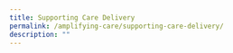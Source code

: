 ```yaml
---
title: Supporting Care Delivery
permalink: /amplifying-care/supporting-care-delivery/
description: ""
---
```

